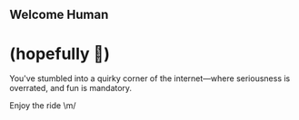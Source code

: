 ## Welcome Human
# (hopefully 👀)

You've stumbled into a quirky corner of the internet—where seriousness is overrated, and fun is mandatory. 

Enjoy the ride \m/
